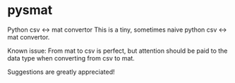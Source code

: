# pysmat
Python csv &lt;-> mat convertor
This is a tiny, sometimes naive python csv <-> mat convertor.

Known issue:
From mat to csv is perfect, but attention should be paid to the data type when converting from csv to mat.

Suggestions are greatly appreciated!
